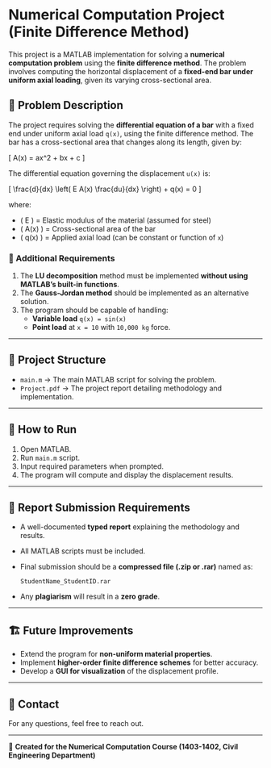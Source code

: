 # Numerical Computation Project (Finite Difference Method)

This project is a MATLAB implementation for solving a **numerical computation problem** using the **finite difference method**. The problem involves computing the horizontal displacement of a **fixed-end bar under uniform axial loading**, given its varying cross-sectional area.

## 📌 Problem Description
The project requires solving the **differential equation of a bar** with a fixed end under uniform axial load `q(x)`, using the finite difference method. The bar has a cross-sectional area that changes along its length, given by:

\[
A(x) = ax^2 + bx + c
\]

The differential equation governing the displacement `u(x)` is:

\[
\frac{d}{dx} \left( E A(x) \frac{du}{dx} \right) + q(x) = 0
\]

where:
- \( E \) = Elastic modulus of the material (assumed for steel)
- \( A(x) \) = Cross-sectional area of the bar
- \( q(x) \) = Applied axial load (can be constant or function of `x`)

### 📌 Additional Requirements
1. The **LU decomposition** method must be implemented **without using MATLAB’s built-in functions**.
2. The **Gauss-Jordan method** should be implemented as an alternative solution.
3. The program should be capable of handling:
   - **Variable load** `q(x) = sin(x)`
   - **Point load** at `x = 10` with `10,000 kg` force.

---

## 📂 Project Structure
- `main.m` → The main MATLAB script for solving the problem.
- `Project.pdf` → The project report detailing methodology and implementation.

---

## 🚀 How to Run
1. Open MATLAB.
2. Run `main.m` script.
3. Input required parameters when prompted.
4. The program will compute and display the displacement results.

---

## 📜 Report Submission Requirements
- A well-documented **typed report** explaining the methodology and results.
- All MATLAB scripts must be included.
- Final submission should be a **compressed file (.zip or .rar)** named as:
  
  ```
  StudentName_StudentID.rar
  ```
- Any **plagiarism** will result in a **zero grade**.

---

## 🏗️ Future Improvements
- Extend the program for **non-uniform material properties**.
- Implement **higher-order finite difference schemes** for better accuracy.
- Develop a **GUI for visualization** of the displacement profile.

---

## 📧 Contact
For any questions, feel free to reach out.

---

📌 **Created for the Numerical Computation Course (1403-1402, Civil Engineering Department)**